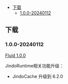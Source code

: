 - [下载](#下载)
  - [1.0.0-20240112](#100-20240112)

## 下载
### 1.0.0-20240112
[Fluid 1.0.0](http://smartdata-binary.oss-cn-shanghai.aliyuncs.com/fluid/1.0.0/fluid-1.0.0.tgz)

JindoRuntime相关功能升级：
* JindoCache 升级到 6.2.0
